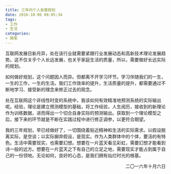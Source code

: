 ```yaml
---
title: 三年内个人发展规划
date: 2016-10-06 08:05:34
tags:
- 工作
- 生活
categories:
- 随笔
---
```


互联网发展日新月异，处在该行业就需要紧跟行业发展动态和高新技术理论发展趋势。这不仅关乎个人长远发展，也关乎家庭生活的质量，所以，需要做好长远实际的规划。

如何做好规划，这个问题因人而异。但都离不开学习环节。学习伴随我们的一生，一生的工作，一生的生活。我们工作效率的提升，生活质量的提升，都需要通过不断地学习、接受新的理念来修正过去的观念。

处在互联网这个非线性时变的系统中，我该如何有效精准地预测系统的实际输出呢。经验，理论是建立预测模型的基础，将工作经验，人生阅历，接收到的新理论作为训练数据，进而得出一个切合自身实际的预测输出。获取到一个理论模型之后，接下来的环节就是不断在实践过程中进行修正调参，以更符合期望。

<!-- more -->

我的三年规划，早已经做好了，一切围绕着贴近精神和生活的实际需求。以假设脱离实际，是空谈；以实际摒弃假设，是现实。作为人类群体中的个体，要活的有特色。生活中需要现实，也需要幻想。想要在一片蓝天看见彩虹，需要幻想才能看到诗一般的远方。想要在一片蓝天之下有自己的立足之地，需要现实才能占到属于自己的一份领地。无论如何，良好的心态，是我们拥有灿烂时光的根基。

<p align="right">二〇一六年十月六日</p>